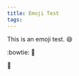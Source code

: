 ```yaml
---
title: Emoji Test
tags:
---
```


This is an emoji test. :smile:

:bowtie: :man_with_gua_pi_mao:

:man_with_gua_pi_mao:
